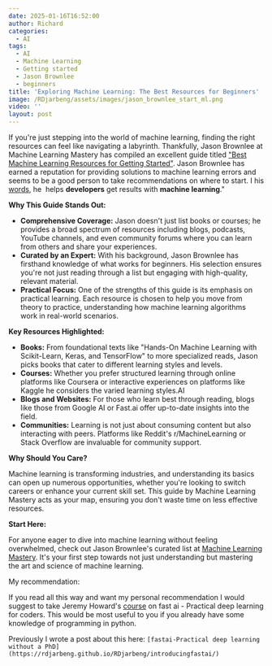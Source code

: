 ```yaml
---
date: 2025-01-16T16:52:00
author: Richard
categories:
  - AI
tags:
  - AI
  - Machine Learning
  - Getting started
  - Jason Brownlee
  - beginners
title: 'Exploring Machine Learning: The Best Resources for Beginners'
image: /RDjarbeng/assets/images/jason_brownlee_start_ml.png
video: ''
layout: post
---
```

If you're just stepping into the world of machine learning, finding the right resources can feel like navigating a labyrinth. Thankfully, Jason Brownlee at Machine Learning Mastery has compiled an excellent guide titled ["Best Machine Learning Resources for Getting Started"](https://machinelearningmastery.com/best-machine-learning-resources-for-getting-started/). Jason Brownlee has earned a reputation for providing solutions to machine learning errors and seems to be a good person to take recommendations on where to start. I his [words](https://machinelearningmastery.com/about/), he  helps  **developers** get results with **machine learning**."

**Why This Guide Stands Out:**

- **Comprehensive Coverage:** Jason doesn't just list books or courses; he provides a broad spectrum of resources including blogs, podcasts, YouTube channels, and even community forums where you can learn from others and share your experiences.
- **Curated by an Expert:** With his background, Jason Brownlee has firsthand knowledge of what works for beginners. His selection ensures you're not just reading through a list but engaging with high-quality, relevant material.
- **Practical Focus:** One of the strengths of this guide is its emphasis on practical learning. Each resource is chosen to help you move from theory to practice, understanding how machine learning algorithms work in real-world scenarios.

**Key Resources Highlighted:**

- **Books:** From foundational texts like "Hands-On Machine Learning with Scikit-Learn, Keras, and TensorFlow" to more specialized reads, Jason picks books that cater to different learning styles and levels.
- **Courses:** Whether you prefer structured learning through online platforms like Coursera or interactive experiences on platforms like Kaggle he considers the varied learning styles.AI
- **Blogs and Websites:** For those who learn best through reading, blogs like those from Google AI or Fast.ai offer up-to-date insights into the field.
- **Communities:** Learning is not just about consuming content but also interacting with peers. Platforms like Reddit's r/MachineLearning or Stack Overflow are invaluable for community support.

**Why Should You Care?**

Machine learning is transforming industries, and understanding its basics can open up numerous opportunities, whether you're looking to switch careers or enhance your current skill set. This guide by Machine Learning Mastery acts as your map, ensuring you don't waste time on less effective resources.

**Start Here:**

For anyone eager to dive into machine learning without feeling overwhelmed, check out Jason Brownlee's curated list at [Machine Learning Mastery](https://machinelearningmastery.com/best-machine-learning-resources-for-getting-started/). It's your first step towards not just understanding but mastering the art and science of machine learning.

My recommendation:

If you read all this way and want my personal recommendation I would suggest to take Jeremy Howard's [course](https://course.fast.ai/) on fast ai - Practical deep learning for coders. This would be most useful to you if you already have some knowledge of programming in python.

Previously I wrote a post about this here: `[fastai-Practical deep learning without a PhD](https://rdjarbeng.github.io/RDjarbeng/introducingfastai/)`

